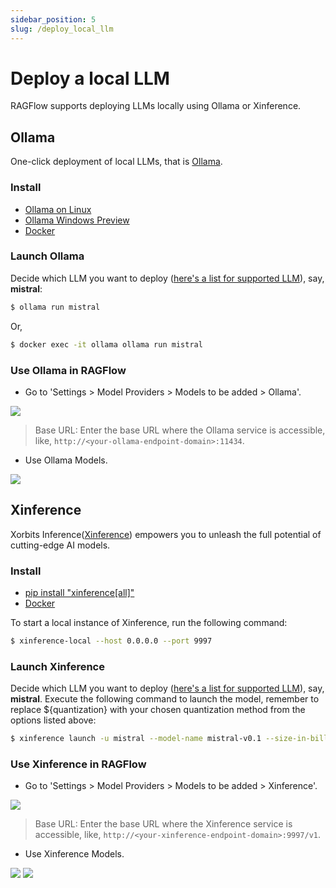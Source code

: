 ```yaml
---
sidebar_position: 5
slug: /deploy_local_llm
---
```


# Deploy a local LLM

RAGFlow supports deploying LLMs locally using Ollama or Xinference.

## Ollama

One-click deployment of local LLMs, that is [Ollama](https://github.com/ollama/ollama).

### Install

- [Ollama on Linux](https://github.com/ollama/ollama/blob/main/docs/linux.md)
- [Ollama Windows Preview](https://github.com/ollama/ollama/blob/main/docs/windows.md)
- [Docker](https://hub.docker.com/r/ollama/ollama)

### Launch Ollama

Decide which LLM you want to deploy ([here's a list for supported LLM](https://ollama.com/library)), say, **mistral**:
```bash
$ ollama run mistral
```
Or,
```bash
$ docker exec -it ollama ollama run mistral
```

### Use Ollama in RAGFlow

- Go to 'Settings > Model Providers > Models to be added > Ollama'.
    
![](https://github.com/infiniflow/ragflow/assets/12318111/a9df198a-226d-4f30-b8d7-829f00256d46)

> Base URL: Enter the base URL where the Ollama service is accessible, like, `http://<your-ollama-endpoint-domain>:11434`.

- Use Ollama Models.

![](https://github.com/infiniflow/ragflow/assets/12318111/60ff384e-5013-41ff-a573-9a543d237fd3)

## Xinference

Xorbits Inference([Xinference](https://github.com/xorbitsai/inference)) empowers you to unleash the full potential of cutting-edge AI models. 

### Install

- [pip install "xinference[all]"](https://inference.readthedocs.io/en/latest/getting_started/installation.html)
- [Docker](https://inference.readthedocs.io/en/latest/getting_started/using_docker_image.html)

To start a local instance of Xinference, run the following command:
```bash
$ xinference-local --host 0.0.0.0 --port 9997
```
### Launch Xinference

Decide which LLM you want to deploy ([here's a list for supported LLM](https://inference.readthedocs.io/en/latest/models/builtin/)), say, **mistral**.
Execute the following command to launch the model, remember to replace ${quantization} with your chosen quantization method from the options listed above:
```bash
$ xinference launch -u mistral --model-name mistral-v0.1 --size-in-billions 7 --model-format pytorch --quantization ${quantization}
```

### Use Xinference in RAGFlow

- Go to 'Settings > Model Providers > Models to be added > Xinference'.
    
![](https://github.com/infiniflow/ragflow/assets/12318111/bcbf4d7a-ade6-44c7-ad5f-0a92c8a73789)

> Base URL: Enter the base URL where the Xinference service is accessible, like, `http://<your-xinference-endpoint-domain>:9997/v1`.

- Use Xinference Models.

![](https://github.com/infiniflow/ragflow/assets/12318111/b01fcb6f-47c9-4777-82e0-f1e947ed615a)
![](https://github.com/infiniflow/ragflow/assets/12318111/1763dcd1-044f-438d-badd-9729f5b3a144)